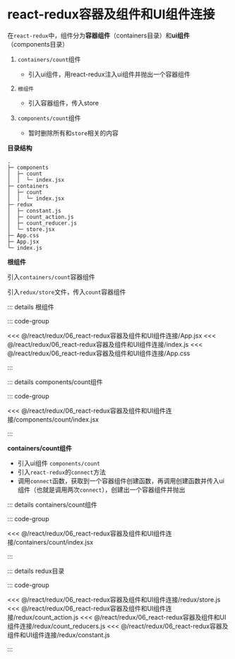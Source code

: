 # react-redux容器及组件和UI组件连接

在`react-redux`中，组件分为**容器组件**（containers目录）和**ui组件**（components目录）

1. `containers/count`组件
   - 引入ui组件，用react-redux注入ui组件并抛出一个容器组件

2. `根组件`
   - 引入容器组件，传入store

3. `components/count`组件
   - 暂时删除所有和`store`相关的内容

**目录结构**

```
.
├─ components
│  ├─ count
│  │  └─ index.jsx
├─ containers
│  ├─ count
│  │  └─ index.jsx
├─ redux
│  ├─ constant.js
│  ├─ count_action.js
│  ├─ count_reducer.js
│  └─ store.jsx
├─ App.css
├─ App.jsx
└─ index.js
```

**根组件**

引入`containers/count`容器组件

引入`redux/store`文件，传入`count`容器组件

::: details 根组件

::: code-group

<<< @/react/redux/06_react-redux容器及组件和UI组件连接/App.jsx
<<< @/react/redux/06_react-redux容器及组件和UI组件连接/index.js
<<< @/react/redux/06_react-redux容器及组件和UI组件连接/App.css

:::


::: details components/count组件

::: code-group

<<< @/react/redux/06_react-redux容器及组件和UI组件连接/components/count/index.jsx

:::


**containers/count组件**

- 引入ui组件 `components/count`
- 引入`react-redux`的`connect`方法
- 调用`connect`函数，获取到一个容器组件创建函数，再调用创建函数并传入ui组件（也就是调用两次`connect`），创建出一个容器组件并抛出

::: details containers/count组件

::: code-group

<<< @/react/redux/06_react-redux容器及组件和UI组件连接/containers/count/index.jsx

:::


::: details redux目录

::: code-group

<<< @/react/redux/06_react-redux容器及组件和UI组件连接/redux/store.js
<<< @/react/redux/06_react-redux容器及组件和UI组件连接/redux/count_action.js
<<< @/react/redux/06_react-redux容器及组件和UI组件连接/redux/count_reducers.js
<<< @/react/redux/06_react-redux容器及组件和UI组件连接/redux/constant.js

:::